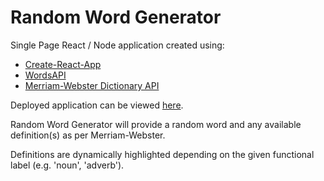 # Random Word Generator
Single Page React / Node application created using: 
 - [Create-React-App](https://reactjs.org/docs/create-a-new-react-app.html)
 - [WordsAPI](https://rapidapi.com/dpventures/api/wordsapi)
 - [Merriam-Webster Dictionary API](https://dictionaryapi.com/)


Deployed application can be viewed [here](https://bryce-random-word.herokuapp.com/).

Random Word Generator will provide a random word and any available definition(s) as per Merriam-Webster. 

Definitions are dynamically highlighted depending on the given functional label (e.g. 'noun', 'adverb').